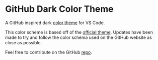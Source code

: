 # GitHub Dark Color Theme

A GitHub inspired dark [color theme](https://marketplace.visualstudio.com/items?itemName=david-j-lee.github-dark-color-theme)
for VS Code.

This color scheme is based off of the
[official theme](https://marketplace.visualstudio.com/items?itemName=GitHub.github-vscode-theme).
Updates have been made to try and follow the color schema used on the GitHub
website as close as possible.

Feel free to contribute on the GitHub [repo](https://github.com/david-j-lee/vscode-github-dark-theme).
